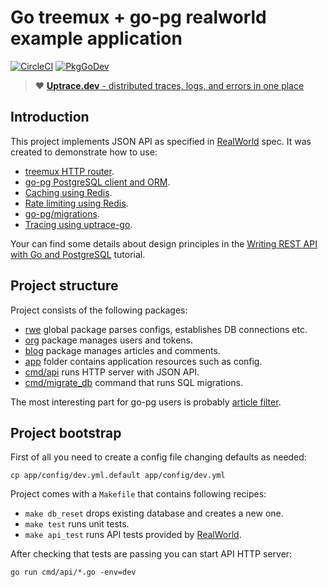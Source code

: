# Go treemux + go-pg realworld example application

[![CircleCI](https://circleci.com/gh/uptrace/go-treemux-realworld-example-app.svg?style=svg)](https://circleci.com/gh/uptrace/go-treemux-realworld-example-app)
[![PkgGoDev](https://pkg.go.dev/badge/github.com/uptrace/go-treemux-realworld-example-app)](https://pkg.go.dev/github.com/uptrace/go-treemux-realworld-example-app)

> :heart: [**Uptrace.dev** - distributed traces, logs, and errors in one place](https://uptrace.dev)

## Introduction

This project implements JSON API as specified in
[RealWorld](https://github.com/gothinkster/realworld) spec. It was created to demonstrate how to
use:

- [treemux HTTP router](https://github.com/vmihailenco/treemux).
- [go-pg PostgreSQL client and ORM](https://github.com/go-pg/pg).
- [Caching using Redis](https://github.com/go-redis/cache).
- [Rate limiting using Redis](https://github.com/go-redis/redis_rate).
- [go-pg/migrations](https://github.com/go-pg/migrations).
- [Tracing using uptrace-go](https://github.com/uptrace/uptrace-go).

Your can find some details about design principles in the
[Writing REST API with Go and PostgreSQL](https://pg.uptrace.dev/rest-api/) tutorial.

## Project structure

Project consists of the following packages:

- [rwe](rwe) global package parses configs, establishes DB connections etc.
- [org](org) package manages users and tokens.
- [blog](blog) package manages articles and comments.
- [app](app) folder contains application resources such as config.
- [cmd/api](cmd/api) runs HTTP server with JSON API.
- [cmd/migrate_db](cmd/migrate_db) command that runs SQL migrations.

The most interesting part for go-pg users is probably [article filter](blog/article_filter.go).

## Project bootstrap

First of all you need to create a config file changing defaults as needed:

```
cp app/config/dev.yml.default app/config/dev.yml
```

Project comes with a `Makefile` that contains following recipes:

- `make db_reset` drops existing database and creates a new one.
- `make test` runs unit tests.
- `make api_test` runs API tests provided by
  [RealWorld](https://github.com/gothinkster/realworld/tree/master/api).

After checking that tests are passing you can start API HTTP server:

```shell
go run cmd/api/*.go -env=dev
```
